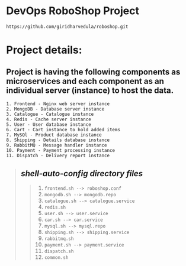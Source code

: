 # DevOps RoboShop Project

```
https://github.com/giridharvedula/roboshop.git
```

# Project details:
## <a> Project is having the following components as microservices and each component as an individual server (instance) to host the data.</a>

    1. Frontend - Nginx web server instance 
    2. MongoDB - Database server instance
    3. Catalogue - Catalogue instance 
    4. Redis - Cache server instance 
    5. User - User database instance 
    6. Cart - Cart instance to hold added items 
    7. MySQl - Product database instance 
    8. Shipping - Details database instance
    9. RabbitMQ - Message handler instance 
    10. Payment - Payment processing instance 
    11. Dispatch - Delivery report instance

> ## <a> _shell-auto-config directory files_ </a> 
>> 1. `frontend.sh --> roboshop.conf`
>> 2. `mongodb.sh --> mongodb.repo`
>> 3. `catalogue.sh --> catalogue.service`
>> 4. `redis.sh`
>> 5. `user.sh --> user.service`
>> 6. `car.sh --> car.service`
>> 7. `mysql.sh --> mysql.repo` 
>> 8. `shipping.sh --> shipping.service`
>> 9. `rabbitmq.sh` 
>> 10. `payment.sh --> payment.service`
>> 11. `dispatch.sh`
>> 12. `common.sh`
